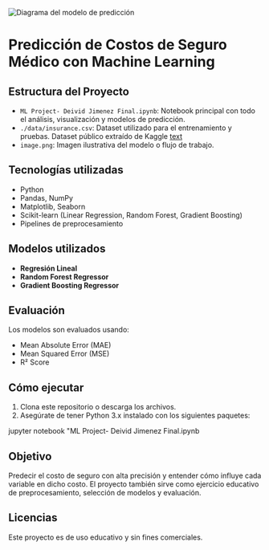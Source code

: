 ![Diagrama del modelo de predicción](image.png)


# Predicción de Costos de Seguro Médico con Machine Learning

## Estructura del Proyecto

- `ML Project- Deivid Jimenez Final.ipynb`: Notebook principal con todo el análisis, visualización y modelos de predicción.
- `./data/insurance.csv`: Dataset utilizado para el entrenamiento y pruebas. Dataset público extraído de Kaggle [text](https://www.kaggle.com/datasets/mirichoi0218/insurance)
- `image.png`: Imagen ilustrativa del modelo o flujo de trabajo.

##  Tecnologías utilizadas

- Python
- Pandas, NumPy
- Matplotlib, Seaborn
- Scikit-learn (Linear Regression, Random Forest, Gradient Boosting)
- Pipelines de preprocesamiento


## Modelos utilizados

- **Regresión Lineal**
- **Random Forest Regressor**
- **Gradient Boosting Regressor**

## Evaluación

Los modelos son evaluados usando:

- Mean Absolute Error (MAE)
- Mean Squared Error (MSE)
- R² Score

## Cómo ejecutar

1. Clona este repositorio o descarga los archivos.
2. Asegúrate de tener Python 3.x instalado con los siguientes paquetes:

jupyter notebook "ML Project- Deivid Jimenez Final.ipynb

## Objetivo
Predecir el costo de seguro con alta precisión y entender cómo influye cada variable en dicho costo. El proyecto también sirve como ejercicio educativo de preprocesamiento, selección de modelos y evaluación.

## Licencias
Este proyecto es de uso educativo y sin fines comerciales.